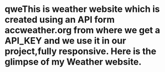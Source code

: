 # qweThis is weather website which is created using an API form accweather.org from where we get a API_KEY and we use it in our project,fully responsive. Here is the glimpse of my Weather website.
